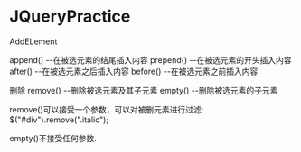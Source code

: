 # JQueryPractice

AddELement

append()            --在被选元素的结尾插入内容
prepend()           --在被选元素的开头插入内容
after()             --在被选元素之后插入内容
before()            --在被选元素之前插入内容


删除
remove()            --删除被选元素及其子元素
empty()             --删除被选元素的子元素

remove()可以接受一个参数，可以对被删元素进行过滤:
$("#div").remove(".italic");

empty()不接受任何参数.
